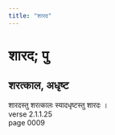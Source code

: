 ```yaml
---
title: "शारद"
---
```


# शारद; पु
## शरत्काल, अधृष्ट
शारदस्तु शरत्कालः स्यादधृष्टस्तु शारदः ।<br />verse 2.1.1.25<br />page 0009

